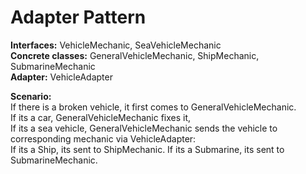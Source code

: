 # Adapter Pattern

**Interfaces:** VehicleMechanic, SeaVehicleMechanic <br/>
**Concrete classes:** GeneralVehicleMechanic, ShipMechanic, SubmarineMechanic <br/>
**Adapter:** VehicleAdapter <br/>

**Scenario:** <br/>
If there is a broken vehicle, it first comes to GeneralVehicleMechanic. <br/>
If its a car, GeneralVehicleMechanic fixes it, <br/>
If its a sea vehicle, GeneralVehicleMechanic sends the vehicle to corresponding mechanic via VehicleAdapter: <br/> 
If its a Ship, its sent to ShipMechanic. 
If its a Submarine, its sent to SubmarineMechanic.
